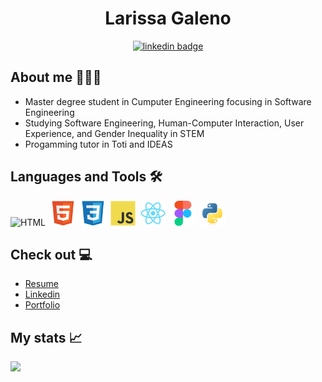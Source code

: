 <div id="header" align="center">
    <h1> Larissa Galeno </h1>
    <a href="https://www.linkedin.com/in/lagaleno/">
        <img src='https://img.shields.io/badge/LinkedIn-blue?logo=linkedin&logoColor=white&style=for-the-badge' alt='linkedin badge'>
    </a>
</div>

<div id="about">
    <h2> About me 👩🏻‍💻 </h2>
    <ul>
        <li> Master degree student in Cumputer Engineering focusing in Software Engineering </li>
        <li> Studying Software Engineering, Human-Computer Interaction, User Experience, and Gender Inequality in STEM </li>
        <li> Progamming tutor in Toti and IDEAS </li>
    </ul>
    <h2> Languages and Tools 🛠</h2>
    <img src="https://cdn.jsdelivr.net/gh/devicons/devicon/icons/nodejs/nodejs-original.svg" title="HTML" alt="HTML" width="40" height="40" />&nbsp;
    <img src="https://raw.githubusercontent.com/devicons/devicon/master/icons/html5/html5-original.svg" title="HTML" alt="HTML" width="40" height="40"/>&nbsp;
    <img src="https://raw.githubusercontent.com/devicons/devicon/master/icons/css3/css3-original.svg" title="CSS" alt="CSS" width="40" height="40"/>&nbsp;
    <img src="https://raw.githubusercontent.com/devicons/devicon/master/icons/javascript/javascript-original.svg" title="Js" alt="JavaScript" width="40" height="40"/>&nbsp;
    <img src="https://raw.githubusercontent.com/devicons/devicon/master/icons/react/react-original.svg" title="React" alt="React" width="40" height="40"/>&nbsp;
    <img src="https://raw.githubusercontent.com/devicons/devicon/master/icons/figma/figma-original.svg" title="Figma" alt="Figma" width="40" height="40"/>&nbsp;
    <img src="https://raw.githubusercontent.com/devicons/devicon/master/icons/python/python-original.svg" title="Python" alt="Python" width="40" height="40"/>&nbsp;
    <h2> Check out 💻 </h2>
    <ul> 
        <li><a href='https://drive.google.com/file/d/1S7eKSS383JL5zMUMpNbXqbEzygDFYuT-/view?usp=sharing'> Resume </a></li>
        <li><a href='https://www.linkedin.com/in/lagaleno/'> Linkedin </a></li>
        <li><a href='https://lagaleno.github.io/'> Portfolio </a></li>
    <ul>
</div>

<div id='status'>
    <h2> My stats 📈 </h2>
    <img height="150em" src="https://github-readme-stats.vercel.app/api/top-langs/?username=lagaleno&layout=compact&theme=vision-friendly-dark"/>

</div>
